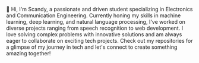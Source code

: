 👋 Hi, I'm Scandy, a passionate and driven student specializing in Electronics and Communication Engineering. Currently honing my skills in machine learning, deep learning, and natural language processing, I've worked on diverse projects ranging from speech recognition to web development. I love solving complex problems with innovative solutions and am always eager to collaborate on exciting tech projects. Check out my repositories for a glimpse of my journey in tech and let's connect to create something amazing together!

<!---
scandy-dxd/scandy-dxd is a ✨ special ✨ repository because its `README.md` (this file) appears on your GitHub profile.
You can click the Preview link to take a look at your changes.
--->
